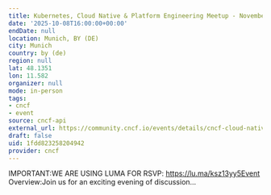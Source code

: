 ```yaml
---
title: Kubernetes, Cloud Native & Platform Engineering Meetup - November
date: '2025-10-08T16:00:00+00:00'
endDate: null
location: Munich, BY (DE)
city: Munich
country: by (de)
region: null
lat: 48.1351
lon: 11.582
organizer: null
mode: in-person
tags:
- cncf
- event
source: cncf-api
external_url: https://community.cncf.io/events/details/cncf-cloud-native-munich-presents-kubernetes-cloud-native-amp-platform-engineering-meetup-november/
draft: false
uid: 1fdd823258204942
provider: cncf
---
```

IMPORTANT:WE ARE USING LUMA FOR RSVP: https://lu.ma/ksz13yy5Event Overview:Join us for an exciting evening of discussion...
